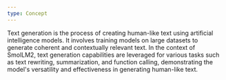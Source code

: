 ```yaml
---
type: Concept
---
```


Text generation is the process of creating human-like text using artificial intelligence models. It involves training models on large datasets to generate coherent and contextually relevant text. In the context of SmolLM2, text generation capabilities are leveraged for various tasks such as text rewriting, summarization, and function calling, demonstrating the model's versatility and effectiveness in generating human-like text.